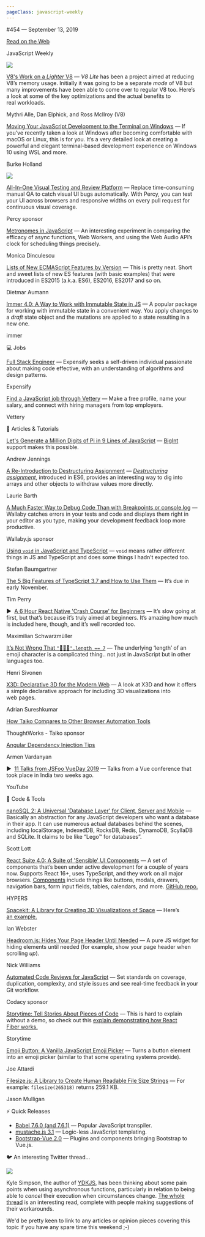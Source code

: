 ```yaml
---
pageClass: javascript-weekly
---
```


<!-- left/right splitbar -->
  

#454 — September 13, 2019

[Read on the Web](https://javascriptweekly.com/link/74573/web)

<!-- masthead -->
 

JavaScript Weekly

 
[![](https://res.cloudinary.com/cpress/image/upload/w_1280,e_sharpen:60/v1568384206/o0ffcaju8gygginaycog.jpg)](https://javascriptweekly.com/link/74574/web)
 
 

[V8's Work on a _Lighter_ V8](https://javascriptweekly.com/link/74574/web "v8.dev") — _V8 Lite_ has been a project aimed at reducing V8’s memory usage. Initially it was going to be a separate _mode_ of V8 but many improvements have been able to come over to regular V8 too. Here’s a look at some of the key optimizations and the actual benefits to real workloads.

Mythri Alle, Dan Elphick, and Ross McIlroy \(V8\)

 

[Moving Your JavaScript Development to the Terminal on Windows](https://javascriptweekly.com/link/74575/web "www.smashingmagazine.com") — If you’ve recently taken a look at Windows after becoming comfortable with macOS or Linux, this is for you. It’s a very detailed look at creating a powerful and elegant terminal-based development experience on Windows 10 using WSL and more.

Burke Holland

 
[![](https://copm.s3.amazonaws.com/34cb443b.png)](https://javascriptweekly.com/link/74576/web)

[All-In-One Visual Testing and Review Platform](https://javascriptweekly.com/link/74576/web "percy.io") — Replace time-consuming manual QA to catch visual UI bugs automatically. With Percy, you can test your UI across browsers and responsive widths on every pull request for continuous visual coverage.

Percy sponsor

 

[Metronomes in JavaScript](https://javascriptweekly.com/link/74577/web "meowni.ca") — An interesting experiment in comparing the efficacy of async functions, Web Workers, and using the Web Audio API’s clock for scheduling things precisely.

Monica Dinculescu

 

[Lists of New ECMAScript Features by Version](https://javascriptweekly.com/link/74578/web "github.com") — This is pretty neat. Short and sweet lists of new ES features \(with basic examples\) that were introduced in ES2015 \(a.k.a. ES6\), ES2016, ES2017 and so on.

Dietmar Aumann

 

[Immer 4.0: A Way to Work with Immutable State in JS](https://javascriptweekly.com/link/74579/web "immerjs.github.io") — A popular package for working with immutable state in a convenient way. You apply changes to a _draft_ state object and the mutations are applied to a state resulting in a new one.

immer

 

💻 Jobs

 

[Full Stack Engineer](https://javascriptweekly.com/link/74580/web "we.are.expensify.com") — Expensify seeks a self-driven individual passionate about making code effective, with an understanding of algorithms and design patterns.

Expensify

 

[Find a JavaScript job through Vettery](https://javascriptweekly.com/link/74581/web "www.vettery.com") — Make a free profile, name your salary, and connect with hiring managers from top employers.

Vettery

 

📘 Articles \& Tutorials

 

[Let's Generate a Million Digits of Pi in 9 Lines of JavaScript](https://javascriptweekly.com/link/74582/web "ajennings.net") — [BigInt](https://javascriptweekly.com/link/74583/web) support makes this possible.

Andrew Jennings

 

[A Re-Introduction to Destructuring Assignment](https://javascriptweekly.com/link/74584/web "www.smashingmagazine.com") — [_Destructuring assignment_](https://javascriptweekly.com/link/74585/web), introduced in ES6, provides an interesting way to dig into arrays and other objects to withdraw values more directly.

Laurie Barth

 

[A Much Faster Way to Debug Code Than with Breakpoints or console.log](https://javascriptweekly.com/link/74586/web "wallabyjs.com") — Wallaby catches errors in your tests and code and displays them right in your editor as you type, making your development feedback loop more productive.

Wallaby.js sponsor

 

[Using `void` in JavaScript and TypeScript](https://javascriptweekly.com/link/74587/web "fettblog.eu") — `void` means rather different things in JS and TypeScript and does some things I hadn’t expected too.

Stefan Baumgartner

 

[The 5 Big Features of TypeScript 3.7 and How to Use Them](https://javascriptweekly.com/link/74588/web "httptoolkit.tech") — It’s due in early November.

Tim Perry

 

▶  [A 6 Hour React Native 'Crash Course' for Beginners](https://javascriptweekly.com/link/74589/web "www.youtube.com") — It’s slow going at first, but that’s because it’s truly aimed at beginners. It’s amazing how much is included here, though, and it’s well recorded too.

Maximilian Schwarzmüller

 

[It’s Not Wrong That `"`🤦🏼‍♂️`".length == 7`](https://javascriptweekly.com/link/74590/web "hsivonen.fi") — The underlying ‘length’ of an emoji character is a complicated thing.. not just in JavaScript but in other languages too.

Henri Sivonen

 

[X3D: Declarative 3D for the Modern Web](https://javascriptweekly.com/link/74591/web "blog.scottlogic.com") — A look at X3D and how it offers a simple declarative approach for including 3D visualizations into web pages.

Adrian Sureshkumar

 

[How Taiko Compares to Other Browser Automation Tools](https://javascriptweekly.com/link/74592/web "gauge.org")

ThoughtWorks \- Taiko sponsor

 

[Angular Dependency Injection Tips](https://javascriptweekly.com/link/74593/web "codeburst.io")

Armen Vardanyan

 

▶  [11 Talks from JSFoo VueDay 2019](https://javascriptweekly.com/link/74594/web "www.youtube.com") — Talks from a Vue conference that took place in India two weeks ago.

YouTube

 

🔧 Code \& Tools

 

[nanoSQL 2: A Universal 'Database Layer' for Client, Server and Mobile](https://javascriptweekly.com/link/74595/web "nanosql.io") — Basically an abstraction for any JavaScript developers who want a database in their app. It can use numerous actual databases behind the scenes, including localStorage, IndexedDB, RocksDB, Redis, DynamoDB, ScyllaDB and SQLite. It claims to be like “Lego™ for databases”.

Scott Lott

 

[React Suite 4.0: A Suite of 'Sensible' UI Components](https://javascriptweekly.com/link/74596/web "rsuitejs.com") — A set of components that’s been under active development for a couple of years now. Supports React 16+, uses TypeScript, and they work on all major browsers. [Components](https://javascriptweekly.com/link/74597/web) include things like buttons, modals, drawers, navigation bars, form input fields, tables, calendars, and more. [GitHub repo.](https://javascriptweekly.com/link/74598/web)

HYPERS

 

[Spacekit: A Library for Creating 3D Visualizations of Space](https://javascriptweekly.com/link/74599/web "github.com") — Here’s [an example.](https://javascriptweekly.com/link/74600/web)

Ian Webster

 

[Headroom.js: Hides Your Page Header Until Needed](https://javascriptweekly.com/link/74601/web "wicky.nillia.ms") — A pure JS widget for hiding elements until needed \(for example, show your page header when scrolling _up_\).

Nick Williams

 

[Automated Code Reviews for JavaScript](https://javascriptweekly.com/link/74602/web "lp.codacy.com") — Set standards on coverage, duplication, complexity, and style issues and see real-time feedback in your Git workflow.

Codacy sponsor

 

[Storytime: Tell Stories About Pieces of Code](https://javascriptweekly.com/link/74603/web "storytime.dev") — This is hard to explain without a demo, so check out this [explain demonstrating how React Fiber works.](https://javascriptweekly.com/link/74604/web)

Storytime

 

[Emoji Button: A Vanilla JavaScript Emoji Picker](https://javascriptweekly.com/link/74605/web "github.com") — Turns a button element into an emoji picker \(similar to that some operating systems provide\).

Joe Attardi

 

[Filesize.js: A Library to Create Human Readable File Size Strings](https://javascriptweekly.com/link/74606/web "github.com") — For example: `filesize(265318)` returns 259.1 KB.

Jason Mulligan

 
<!-- normal content section -->
 

⚡️ Quick Releases

- [Babel 7.6.0 \(and 7.6.1\)](https://javascriptweekly.com/link/74607/web) — Popular JavaScript transpiler.
- [mustache.js 3.1](https://javascriptweekly.com/link/74608/web) — Logic-less JavaScript templating.
- [Bootstrap-Vue 2.0](https://javascriptweekly.com/link/74609/web) — Plugins and components bringing Bootstrap to Vue.js.

 
 

🐦 An interesting Twitter thread...

 
[![](https://res.cloudinary.com/cpress/image/upload/w_1280,e_sharpen:60/v1568385130/f0qwttauy1w3ulgbdkk3.png)](https://javascriptweekly.com/link/74641/web)<!-- normal content section -->
 

Kyle Simpson, the author of [YDKJS](https://javascriptweekly.com/link/74642/web), has been thinking about some pain points when using asynchronous functions, particularly in relation to being able to _cancel_ their execution when circumstances change. [The whole thread](https://javascriptweekly.com/link/74641/web) is an interesting read, complete with people making suggestions of their workarounds.

We'd be pretty keen to link to any articles or opinion pieces covering this topic if you have any spare time this weekend ;-\)
